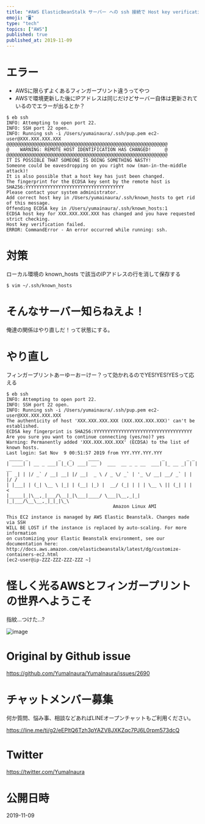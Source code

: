 ```yaml
---
title: "#AWS ElasticBeanStalk サーバー への ssh 接続で Host key verification failed. ER"
emoji: "🖥"
type: "tech"
topics: ["AWS"]
published: true
published_at: 2019-11-09
---
```


# エラー

- AWSに限らずよくあるフィンガープリント違うってやつ
- AWSで環境更新した後にIPアドレスは同じだけどサーバー自体は更新されているのでエラーが出るとか？



```
$ eb ssh
INFO: Attempting to open port 22.
INFO: SSH port 22 open.
INFO: Running ssh -i /Users/yumainaura/.ssh/pup.pem ec2-user@XXX.XXX.XXX.XXX
@@@@@@@@@@@@@@@@@@@@@@@@@@@@@@@@@@@@@@@@@@@@@@@@@@@@@@@@@@@
@    WARNING: REMOTE HOST IDENTIFICATION HAS CHANGED!     @
@@@@@@@@@@@@@@@@@@@@@@@@@@@@@@@@@@@@@@@@@@@@@@@@@@@@@@@@@@@
IT IS POSSIBLE THAT SOMEONE IS DOING SOMETHING NASTY!
Someone could be eavesdropping on you right now (man-in-the-middle attack)!
It is also possible that a host key has just been changed.
The fingerprint for the ECDSA key sent by the remote host is
SHA256:YYYYYYYYYYYYYYYYYYYYYYYYYYYYYYYYYYYY
Please contact your system administrator.
Add correct host key in /Users/yumainaura/.ssh/known_hosts to get rid of this message.
Offending ECDSA key in /Users/yumainaura/.ssh/known_hosts:1
ECDSA host key for XXX.XXX.XXX.XXX has changed and you have requested strict checking.
Host key verification failed.
ERROR: CommandError - An error occurred while running: ssh.
```

# 対策

ローカル環境の known_hosts で該当のIPアドレスの行を消して保存する

```
$ vim ~/.ssh/known_hosts
```

# そんなサーバー知らねえよ！
俺達の関係はやり直しだ！って状態にする。

# やり直し

フィンガープリントあーゆーおーけー？って効かれるのでYES!YES!YESって応える

```
$ eb ssh
INFO: Attempting to open port 22.
INFO: SSH port 22 open.
INFO: Running ssh -i /Users/yumainaura/.ssh/pup.pem ec2-user@XXX.XXX.XXX.XXX
The authenticity of host 'XXX.XXX.XXX.XXX (XXX.XXX.XXX.XXX)' can't be established.
ECDSA key fingerprint is SHA256:YYYYYYYYYYYYYYYYYYYYYYYYYYYYYYYYYYYY
Are you sure you want to continue connecting (yes/no)? yes
Warning: Permanently added 'XXX.XXX.XXX.XXX' (ECDSA) to the list of known hosts.
Last login: Sat Nov  9 00:51:57 2019 from YYY.YYY.YYY.YYY
 _____ _           _   _      ____                       _        _ _
| ____| | __ _ ___| |_(_) ___| __ )  ___  __ _ _ __  ___| |_ __ _| | | __
|  _| | |/ _` / __| __| |/ __|  _ \ / _ \/ _` | '_ \/ __| __/ _` | | |/ /
| |___| | (_| \__ \ |_| | (__| |_) |  __/ (_| | | | \__ \ || (_| | |   <
|_____|_|\__,_|___/\__|_|\___|____/ \___|\__,_|_| |_|___/\__\__,_|_|_|\_\
                                       Amazon Linux AMI

This EC2 instance is managed by AWS Elastic Beanstalk. Changes made via SSH
WILL BE LOST if the instance is replaced by auto-scaling. For more information
on customizing your Elastic Beanstalk environment, see our documentation here:
http://docs.aws.amazon.com/elasticbeanstalk/latest/dg/customize-containers-ec2.html
[ec2-user@ip-ZZZ-ZZZ-ZZZ-ZZZ ~]
```

# 怪しく光るAWSとフィンガープリントの世界へようこそ

指紋...つけた...?

![image](https://user-images.githubusercontent.com/13635059/68520031-1fec6900-02d8-11ea-9fc4-069431460063.png)


# Original by Github issue

https://github.com/YumaInaura/YumaInaura/issues/2690








<!-- Update From Qiita API -->

# チャットメンバー募集


何か質問、悩み事、相談などあればLINEオープンチャットもご利用ください。

https://line.me/ti/g2/eEPltQ6Tzh3pYAZV8JXKZqc7PJ6L0rpm573dcQ





# Twitter


https://twitter.com/YumaInaura


<!-- Update From Qiita API -->



# 公開日時

2019-11-09
